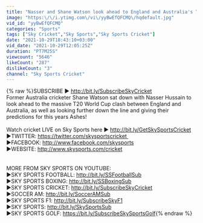 ```yaml
---
title: "Nasser and Shane Watson look ahead to England and Australia's T20 World Cup clash! 👀"
image: "https:\/\/i.ytimg.com\/vi\/yyBwEfQFCMQ\/hqdefault.jpg"
vid_id: "yyBwEfQFCMQ"
categories: "Sports"
tags: ["Sky Cricket","Sky Sports","Sky Sports Cricket"]
date: "2021-10-29T18:43:10+03:00"
vid_date: "2021-10-29T12:05:25Z"
duration: "PT7M25S"
viewcount: "5646"
likeCount: "287"
dislikeCount: "3"
channel: "Sky Sports Cricket"
---
```

{% raw %}SUBSCRIBE ► <a rel="nofollow" target="blank" href="http://bit.ly/SubscribeSkyCricket">http://bit.ly/SubscribeSkyCricket</a><br />Former Australia cricketer Shane Watson sat down with Nasser Hussain to look ahead to the massive T20 World Cup clash between England and Australia, as well as looking further down the line and giving their predictions for this years Ashes! <br /><br />Watch cricket LIVE on Sky Sports here ► <a rel="nofollow" target="blank" href="http://bit.ly/GetSkySportsCricket">http://bit.ly/GetSkySportsCricket</a><br />►TWITTER: <a rel="nofollow" target="blank" href="https://twitter.com/skysportscricket ">https://twitter.com/skysportscricket </a><br />►FACEBOOK: <a rel="nofollow" target="blank" href="http://www.facebook.com/skysports">http://www.facebook.com/skysports</a><br />►WEBSITE: <a rel="nofollow" target="blank" href="http://www.skysports.com/cricket">http://www.skysports.com/cricket</a><br /><br /><br />MORE FROM SKY SPORTS ON YOUTUBE:<br />►SKY SPORTS FOOTBALL: <a rel="nofollow" target="blank" href="http://bit.ly/SSFootballSub">http://bit.ly/SSFootballSub</a><br />►SKY SPORTS BOXING: <a rel="nofollow" target="blank" href="http://bit.ly/SSBoxingSub">http://bit.ly/SSBoxingSub</a><br />►SKY SPORTS CRICKET: <a rel="nofollow" target="blank" href="http://bit.ly/SubscribeSkyCricket">http://bit.ly/SubscribeSkyCricket</a><br />►SOCCER AM: <a rel="nofollow" target="blank" href="http://bit.ly/SoccerAMSub">http://bit.ly/SoccerAMSub</a><br />►SKY SPORTS F1: <a rel="nofollow" target="blank" href="http://bit.ly/SubscribeSkyF1">http://bit.ly/SubscribeSkyF1</a><br />►SKY SPORTS: <a rel="nofollow" target="blank" href="http://bit.ly/SkySportsSub">http://bit.ly/SkySportsSub</a><br />►SKY SPORTS GOLF: <a rel="nofollow" target="blank" href="https://bit.ly/SubscribeSkySportsGolf">https://bit.ly/SubscribeSkySportsGolf</a>{% endraw %}
